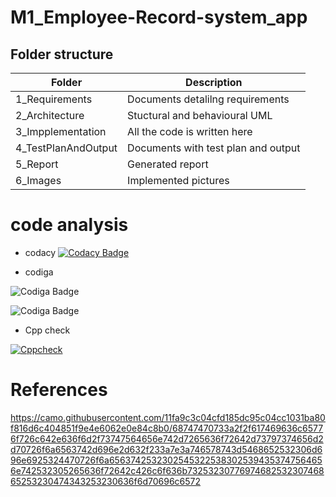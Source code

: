 # M1_Employee-Record-system_app

 ## Folder structure
 
 |   Folder           |Description                         | 
 |--------------------|------------------------------------|
 |1_Requirements      |Documents detalilng requirements    |
 |2_Architecture      |Stuctural and behavioural UML       |
 |3_Impplementation   |All the code is written here        | 
 |4_TestPlanAndOutput |Documents with test plan and output |
 |5_Report            |Generated report                    |   
 |6_Images            |Implemented pictures                |
 
 
 # code analysis
 
 * codacy
 [![Codacy Badge](https://app.codacy.com/project/badge/Grade/b4d684934fb44d70bf2fc12ee6c95b30)](https://www.codacy.com/gh/Aishwaryahosamani/M1_Employee-Record-system_app/dashboard?utm_source=github.com&amp;utm_medium=referral&amp;utm_content=Aishwaryahosamani/M1_Employee-Record-system_app&amp;utm_campaign=Badge_Grade)
 
 * codiga
 
 ![Codiga Badge](https://api.codiga.io/project/31449/score/svg)

 ![Codiga Badge](https://api.codiga.io/project/31449/status/svg)
 
 
* Cpp check

[![Cppcheck](https://github.com/Aishwaryahosamani/M1_Employee-Record-system_app/actions/workflows/cppcheck.yml/badge.svg)](https://github.com/Aishwaryahosamani/M1_Employee-Record-system_app/actions/workflows/cppcheck.yml)




 # References
 
 https://camo.githubusercontent.com/11fa9c3c04cfd185dc95c04cc1031ba80f816d6c404851f9e4e6062e0e84c8b0/68747470733a2f2f617469636c65776f726c642e636f6d2f73747564656e742d7265636f72642d73797374656d2d70726f6a6563742d696e2d632f233a7e3a746578743d5468652532306d696e6925324470726f6a65637425323025453225383025394353747564656e742532305265636f72642c426c6f636b7325323077697468253230746865253230474343253230636f6d70696c6572
 
